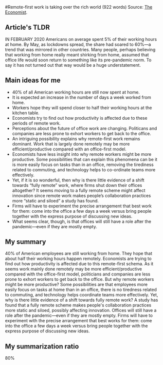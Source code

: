 #Remote-first work is taking over the rich world (922 words)
Source: [The Economist](https://www.economist.com/finance-and-economics/2021/10/30/remote-first-work-is-taking-over-the-rich-world).

## Article's TLDR
IN FEBRUARY 2020 Americans on average spent 5% of their working hours at home. By May, as lockdowns spread, the share had soared to 60%—a trend that was mirrored in other countries. Many people, perhaps believing that working from home really meant shirking from home, assumed that office life would soon return to something like its pre-pandemic norm. To say it has not turned out that way would be a huge understatement.

## Main ideas for me
- 40% of all American working hours are still now spent at home.
- It is expected an increase in the number of days a week worked from home.
- Workers hope they will spend closer to half their working hours at the kitchen table.
- Economists try to find out how productivity is affected due to these periods of remote work.
- Perceptions about the future of office work are changing. Politicans and companies are less prone to exhort workers to get back to the office.
- An intriguing possibility explains why remote-first work remains dominant. Work that is largely done remotely may be more efficient/productive compared with an office-first model.
- Economists have less insight into why remote workers might be more productive. Some possibilities that can explain this phenomena can be it is more easily focus on tasks than in an office, removing the tirediness related to commuting, and technology helps to co-ordinate teams more effectively.
- Yet, if it is so wonderful, then why is there little evidence of a shift towards “fully remote” work, where firms shut down their offices altogether? It seems moving to a fully remote scheme might affect innovation since remote work makes people’s collaboration practices more “static and siloed” a study has found.
- Firms will have to experiment the precise arrangement that best work for them: come into the office a few days a week versus bring people together with the express purpose of discussing new ideas.
- What seems clear, though, is that offices will still have a role after the pandemic—even if they are mostly empty.

## My summary
40% of American employees are still working from home. They hope that about half their working hours happen remotely. Economists are trying to find out how productivity is affected due to this remote-first schema. As it seems work mainly done remotely may be more efficient/productive compared with the office-first model, politicians and companies are less prone to exhort workers to get back to the office. But why remote workers might be more productive? Some possibilities are that employees more easily focus on tasks at home than in an office, there is no tiredness related to commuting, and technology helps coordinate teams more effectively. Yet, why is there little evidence of a shift towards fully remote work? A study has found that a fully remote scheme makes people's collaboration practices more static and siloed, possibly affecting innovation. Offices will still have a role after the pandemic—even if they are mostly empty. Firms will have to experiment with the precise arrangement that best works for them: come into the office a few days a week versus bring people together with the express purpose of discussing new ideas.

## My summarization ratio
80%